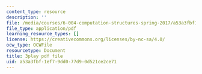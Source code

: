 ```yaml
---
content_type: resource
description: ''
file: /media/courses/6-004-computation-structures-spring-2017/a53a3fbf1ef79dd077d90d521ce2ce71_FkFYxaWhn8g.pdf
file_type: application/pdf
learning_resource_types: []
license: https://creativecommons.org/licenses/by-nc-sa/4.0/
ocw_type: OCWFile
resourcetype: Document
title: 3play pdf file
uid: a53a3fbf-1ef7-9dd0-77d9-0d521ce2ce71
---
```

